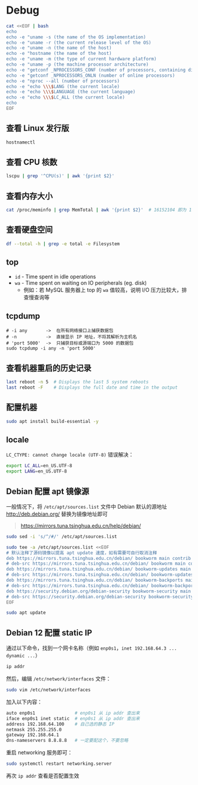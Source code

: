 # Debug

```bash
cat <<EOF | bash
echo
echo -e "uname -s (the name of the OS implementation)                          = $(uname -s)"
echo -e "uname -r (the current release level of the OS)                        = $(uname -r)"
echo -e "uname -n (the name of the host)                                       = $(uname -n)"
echo -e "hostname (the name of the host)                                       = $(hostname)"
echo -e "uname -m (the type of current hardware platform)                      = $(uname -m)"
echo -e "uname -p (the machine processor architecture)                         = $(uname -p)"
echo -e "getconf _NPROCESSORS_CONF (number of processors, containing disabled) = $(getconf _NPROCESSORS_ONLN)"
echo -e "getconf _NPROCESSORS_ONLN (number of online processors)               = $(getconf _NPROCESSORS_ONLN)"
echo -e "nproc --all (number of processors)                                    = $(type nproc &> /dev/null && nproc --all || echo "[WARN] nproc not found")"
echo -e "echo \\\$LANG (the current locale)                                       = $(echo $LANG)"
echo -e "echo \\\$LANGUAGE (the current language)                                 = $(echo $LANGUAGE)"
echo -e "echo \\\$LC_ALL (the current locale)                                     = $(echo $LC_ALL)"
echo
EOF
```

## 查看 Linux 发行版

```bash
hostnamectl
```

## 查看 CPU 核数

```bash
lscpu | grep '^CPU(s)' | awk '{print $2}'
```

## 查看内存大小

```bash
cat /proc/meminfo | grep MemTotal | awk '{print $2}'  # 16152104 即为 16G
```

## 查看硬盘空间

```bash
df --total -h | grep -e total -e Filesystem
```

## top

* `id` - Time spent in idle operations
* `wa` - Time spent on waiting on IO peripherals (eg. disk)
  * 例如：若 MySQL 服务器上 top 的 `wa` 值较高，说明 I/O 压力比较大，排查慢查询等

## tcpdump

```shell
# -i any       ->  在所有网络接口上捕获数据包
# -n           ->  直接显示 IP 地址，不将其解析为主机名
# 'port 5000'  ->  只捕获目标或源端口为 5000 的数据包
sudo tcpdump -i any -n 'port 5000'
```

## 查看机器重启的历史记录

```bash
last reboot -n 5  # Displays the last 5 system reboots
last reboot -F    # Displays the full date and time in the output
```

## 配置机器

```bash
sudo apt install build-essential -y
```

## locale

`LC_CTYPE: cannot change locale (UTF-8)` 错误解决：

```bash
export LC_ALL=en_US.UTF-8
export LANG=en_US.UTF-8
```

## Debian 配置 apt 镜像源

一般情况下，将 `/etc/apt/sources.list` 文件中 Debian 默认的源地址 http://deb.debian.org/ 替换为镜像地址即可

> https://mirrors.tuna.tsinghua.edu.cn/help/debian/

```bash
sudo sed -i 's/^/#/' /etc/apt/sources.list

sudo tee -a /etc/apt/sources.list <<EOF
# 默认注释了源码镜像以提高 apt update 速度，如有需要可自行取消注释
deb https://mirrors.tuna.tsinghua.edu.cn/debian/ bookworm main contrib non-free non-free-firmware
# deb-src https://mirrors.tuna.tsinghua.edu.cn/debian/ bookworm main contrib non-free non-free-firmware
deb https://mirrors.tuna.tsinghua.edu.cn/debian/ bookworm-updates main contrib non-free non-free-firmware
# deb-src https://mirrors.tuna.tsinghua.edu.cn/debian/ bookworm-updates main contrib non-free non-free-firmware
deb https://mirrors.tuna.tsinghua.edu.cn/debian/ bookworm-backports main contrib non-free non-free-firmware
# deb-src https://mirrors.tuna.tsinghua.edu.cn/debian/ bookworm-backports main contrib non-free non-free-firmware
deb https://security.debian.org/debian-security bookworm-security main contrib non-free non-free-firmware
# deb-src https://security.debian.org/debian-security bookworm-security main contrib non-free non-free-firmware
EOF

sudo apt update
```

## Debian 12 配置 static IP

通过以下命令，找到一个网卡名称（例如 `enp0s1`，`inet 192.168.64.3 ... dynamic ...`）

```bash
ip addr
```

然后，编辑 `/etc/network/interfaces` 文件：

```bash
sudo vim /etc/network/interfaces
```

加入以下内容：

```bash
auto enp0s1               # enp0s1 从 ip addr 查出来
iface enp0s1 inet static  # enp0s1 从 ip addr 查出来
address 192.168.64.100    # 自己选的静态 IP
netmask 255.255.255.0
gateway 192.168.64.1
dns-nameservers 8.8.8.8   # 一定要配这个，不要忽略
```

重启 networking 服务即可：

```bash
sudo systemctl restart networking.server
```

再次 `ip addr` 查看是否配置生效
